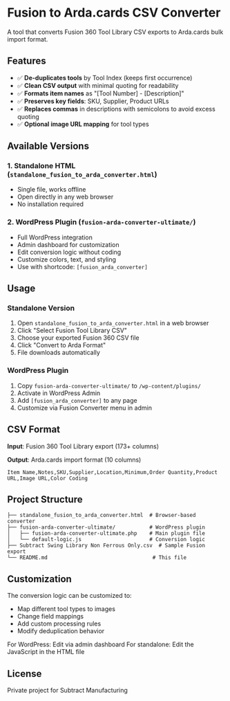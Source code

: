 # Fusion to Arda.cards CSV Converter

A tool that converts Fusion 360 Tool Library CSV exports to Arda.cards bulk import format.

## Features

- ✅ **De-duplicates tools** by Tool Index (keeps first occurrence)
- ✅ **Clean CSV output** with minimal quoting for readability
- ✅ **Formats item names** as "[Tool Number] - [Description]"
- ✅ **Preserves key fields**: SKU, Supplier, Product URLs
- ✅ **Replaces commas** in descriptions with semicolons to avoid excess quoting
- ✅ **Optional image URL mapping** for tool types

## Available Versions

### 1. Standalone HTML (`standalone_fusion_to_arda_converter.html`)
- Single file, works offline
- Open directly in any web browser
- No installation required

### 2. WordPress Plugin (`fusion-arda-converter-ultimate/`)
- Full WordPress integration
- Admin dashboard for customization
- Edit conversion logic without coding
- Customize colors, text, and styling
- Use with shortcode: `[fusion_arda_converter]`

## Usage

### Standalone Version
1. Open `standalone_fusion_to_arda_converter.html` in a web browser
2. Click "Select Fusion Tool Library CSV"
3. Choose your exported Fusion 360 CSV file
4. Click "Convert to Arda Format"
5. File downloads automatically

### WordPress Plugin
1. Copy `fusion-arda-converter-ultimate/` to `/wp-content/plugins/`
2. Activate in WordPress Admin
3. Add `[fusion_arda_converter]` to any page
4. Customize via Fusion Converter menu in admin

## CSV Format

**Input**: Fusion 360 Tool Library export (173+ columns)

**Output**: Arda.cards import format (10 columns)
```csv
Item Name,Notes,SKU,Supplier,Location,Minimum,Order Quantity,Product URL,Image URL,Color Coding
```

## Project Structure

```
├── standalone_fusion_to_arda_converter.html  # Browser-based converter
├── fusion-arda-converter-ultimate/           # WordPress plugin
│   ├── fusion-arda-converter-ultimate.php    # Main plugin file
│   └── default-logic.js                      # Conversion logic
├── Subtract Swing Library Non Ferrous Only.csv  # Sample Fusion export
└── README.md                                  # This file
```

## Customization

The conversion logic can be customized to:
- Map different tool types to images
- Change field mappings
- Add custom processing rules
- Modify deduplication behavior

For WordPress: Edit via admin dashboard
For standalone: Edit the JavaScript in the HTML file

## License

Private project for Subtract Manufacturing